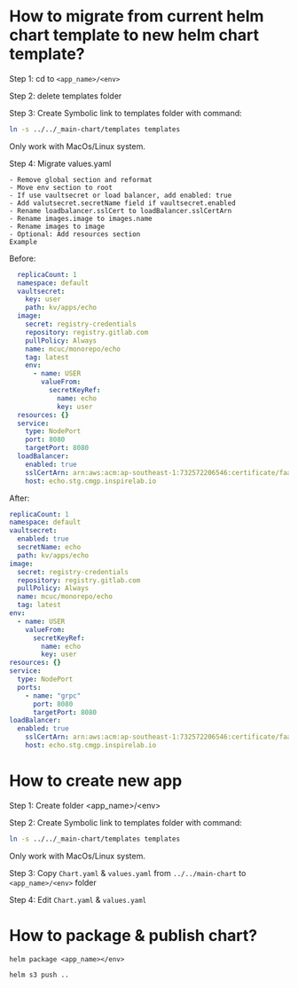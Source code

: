# How to migrate from current helm chart template to new helm chart template?

Step 1: cd to `<app_name>/<env>`

Step 2: delete templates folder

Step 3: Create Symbolic link to templates folder with  command:  
```bash
ln -s ../../_main-chart/templates templates
```
Only work with MacOs/Linux system.
 

Step 4: Migrate values.yaml
    
    - Remove global section and reformat
    - Move env section to root
    - If use vaultsecret or load balancer, add enabled: true
    - Add valutsecret.secretName field if vaultsecret.enabled
    - Rename loadbalancer.sslCert to loadBalancer.sslCertArn
    - Rename images.image to images.name
    - Rename images to image
    - Optional: Add resources section
    Example

Before: 

```yaml
  replicaCount: 1
  namespace: default
  vaultsecret:
    key: user
    path: kv/apps/echo
  image:
    secret: registry-credentials
    repository: registry.gitlab.com
    pullPolicy: Always
    name: mcuc/monorepo/echo
    tag: latest
    env:
      - name: USER
        valueFrom:
          secretKeyRef:
            name: echo
            key: user
  resources: {}
  service:
    type: NodePort
    port: 8080
    targetPort: 8080
  loadBalancer:
    enabled: true
    sslCertArn: arn:aws:acm:ap-southeast-1:732572206546:certificate/faa46be2-0539-4d66-8eb2-85a94b88ef0b
    host: echo.stg.cmgp.inspirelab.io

```

After:

```yaml
replicaCount: 1
namespace: default
vaultsecret:
  enabled: true
  secretName: echo
  path: kv/apps/echo
image:
  secret: registry-credentials
  repository: registry.gitlab.com
  pullPolicy: Always
  name: mcuc/monorepo/echo
  tag: latest
env:
  - name: USER
    valueFrom:
      secretKeyRef:
        name: echo
        key: user
resources: {}
service:
  type: NodePort
  ports:
    - name: "grpc"
      port: 8080
      targetPort: 8080
loadBalancer:
  enabled: true
    sslCertArn: arn:aws:acm:ap-southeast-1:732572206546:certificate/faa46be2-0539-4d66-8eb2-85a94b88ef0b
    host: echo.stg.cmgp.inspirelab.io
```


# How to create new app

Step 1: Create folder <app_name>/\<env>

Step 2: Create Symbolic link to templates folder with  command:  
```bash
ln -s ../../_main-chart/templates templates
```
Only work with MacOs/Linux system.

Step 3:
    Copy `Chart.yaml` & `values.yaml` from `../../main-chart` to  `<app_name>/<env>` folder

Step 4: Edit `Chart.yaml` & `values.yaml`
 


# How to package & publish chart?

```
helm package <app_name></env>

helm s3 push ..
```